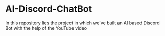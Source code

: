 # AI-Discord-ChatBot
In this repository lies the project in which we've built an AI based Discord Bot with the help of the YouTube video 

